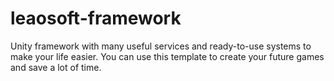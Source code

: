 # leaosoft-framework

Unity framework with many useful services and ready-to-use systems to make your life easier. You can use this template to create your future games and save a lot of time.
